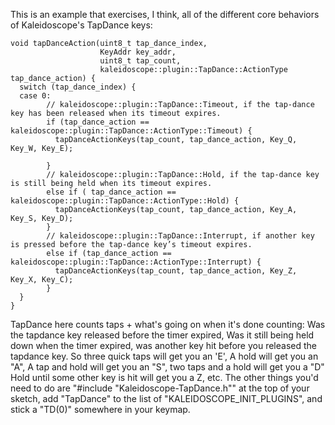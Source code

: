 This is an example that exercises, I think, all of the different core behaviors of Kaleidoscope's TapDance keys:

```
void tapDanceAction(uint8_t tap_dance_index, 
                    KeyAddr key_addr, 
                    uint8_t tap_count,
                    kaleidoscope::plugin::TapDance::ActionType tap_dance_action) {
  switch (tap_dance_index) {
  case 0:
        // kaleidoscope::plugin::TapDance::Timeout, if the tap-dance key has been released when its timeout expires.
        if (tap_dance_action == kaleidoscope::plugin::TapDance::ActionType::Timeout) {
          tapDanceActionKeys(tap_count, tap_dance_action, Key_Q, Key_W, Key_E);

        }
        // kaleidoscope::plugin::TapDance::Hold, if the tap-dance key is still being held when its timeout expires.
        else if ( tap_dance_action == kaleidoscope::plugin::TapDance::ActionType::Hold) {
          tapDanceActionKeys(tap_count, tap_dance_action, Key_A, Key_S, Key_D);
        }
        // kaleidoscope::plugin::TapDance::Interrupt, if another key is pressed before the tap-dance key’s timeout expires.
        else if (tap_dance_action == kaleidoscope::plugin::TapDance::ActionType::Interrupt) {
          tapDanceActionKeys(tap_count, tap_dance_action, Key_Z, Key_X, Key_C);
        }
  }
}
```

TapDance here counts taps + what's going on when it's done counting:
Was the tapdance key released before the timer expired, Was it still being held down when the timer expired, was another key hit before you released the tapdance key. So three quick taps will get you an 'E', A hold will get you an "A", A tap and hold will get you an "S", two taps and a hold will get you a "D"
Hold until some other key is hit will get you a Z, etc.
The other things you'd need to do are "#include "Kaleidoscope-TapDance.h"" at the top of your sketch, add "TapDance" to the list of "KALEIDOSCOPE_INIT_PLUGINS", and stick a "TD(0)" somewhere in your keymap.
